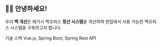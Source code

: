 ## 👋🏻 안녕하세요!

우리 <b>백 개선</b>은 레거시 백오피스 <b>정산 시스템</b>을 개선하여 현업에서 사용 가능한 백오피스 시스템을 구축하고자 합니다.

기술 스택 
Vue.js, Spring Boot, Spring Rest API

<!--

**Here are some ideas to get you started:**

🙋‍♀️ A short introduction - what is your organization all about?
🌈 Contribution guidelines - how can the community get involved?
👩‍💻 Useful resources - where can the community find your docs? Is there anything else the community should know?
🍿 Fun facts - what does your team eat for breakfast?
🧙 Remember, you can do mighty things with the power of [Markdown](https://docs.github.com/github/writing-on-github/getting-started-with-writing-and-formatting-on-github/basic-writing-and-formatting-syntax)
-->
